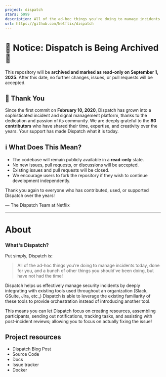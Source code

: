 ```yaml
---
project: dispatch
stars: 5999
description: All of the ad-hoc things you're doing to manage incidents today, done for you, and much more!
url: https://github.com/Netflix/dispatch
---
```


🚨 Notice: Dispatch is Being Archived 🚨
========================================

This repository will be **archived and marked as read-only on September 1, 2025**. After this date, no further changes, issues, or pull requests will be accepted.

🙏 Thank You
------------

Since the first commit on **February 10, 2020**, Dispatch has grown into a sophisticated incident and signal management platform, thanks to the dedication and passion of its community. We are deeply grateful to the **80 contributors** who have shared their time, expertise, and creativity over the years. Your support has made Dispatch what it is today.

ℹ️ What Does This Mean?
-----------------------

-   The codebase will remain publicly available in a **read-only** state.
-   No new issues, pull requests, or discussions will be accepted.
-   Existing issues and pull requests will be closed.
-   We encourage users to fork the repository if they wish to continue development independently.

Thank you again to everyone who has contributed, used, or supported Dispatch over the years!

— The Dispatch Team at Netflix

* * *

About
=====

### What's Dispatch?

Put simply, Dispatch is:

> All of the ad-hoc things you’re doing to manage incidents today, done for you, and a bunch of other things you should've been doing, but have not had the time!

Dispatch helps us effectively manage security incidents by deeply integrating with existing tools used throughout an organization (Slack, GSuite, Jira, etc.,) Dispatch is able to leverage the existing familiarity of these tools to provide orchestration instead of introducing another tool.

This means you can let Dispatch focus on creating resources, assembling participants, sending out notifications, tracking tasks, and assisting with post-incident reviews; allowing you to focus on actually fixing the issue!

Project resources
-----------------

-   Dispatch Blog Post
-   Source Code
-   Docs
-   Issue tracker
-   Docker
